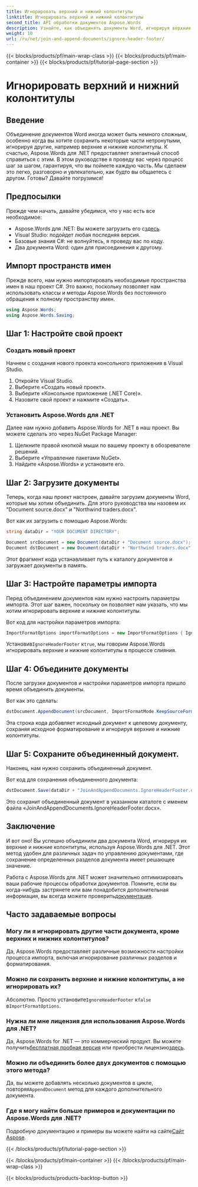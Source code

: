 ```yaml
---
title: Игнорировать верхний и нижний колонтитулы
linktitle: Игнорировать верхний и нижний колонтитулы
second_title: API обработки документов Aspose.Words
description: Узнайте, как объединять документы Word, игнорируя верхние и нижние колонтитулы, с помощью Aspose.Words для .NET, из этого пошагового руководства.
weight: 10
url: /ru/net/join-and-append-documents/ignore-header-footer/
---
```


{{< blocks/products/pf/main-wrap-class >}}
{{< blocks/products/pf/main-container >}}
{{< blocks/products/pf/tutorial-page-section >}}

# Игнорировать верхний и нижний колонтитулы

## Введение

Объединение документов Word иногда может быть немного сложным, особенно когда вы хотите сохранить некоторые части нетронутыми, игнорируя другие, например верхние и нижние колонтитулы. К счастью, Aspose.Words для .NET предоставляет элегантный способ справиться с этим. В этом руководстве я проведу вас через процесс шаг за шагом, гарантируя, что вы поймете каждую часть. Мы сделаем это легко, разговорно и увлекательно, как будто вы общаетесь с другом. Готовы? Давайте погрузимся!

## Предпосылки

Прежде чем начать, давайте убедимся, что у нас есть все необходимое:

-  Aspose.Words для .NET: Вы можете загрузить его с[здесь](https://releases.aspose.com/words/net/).
- Visual Studio: подойдет любая последняя версия.
- Базовые знания C#: не волнуйтесь, я проведу вас по коду.
- Два документа Word: один для присоединения к другому.

## Импорт пространств имен

Прежде всего, нам нужно импортировать необходимые пространства имен в наш проект C#. Это важно, поскольку позволяет нам использовать классы и методы Aspose.Words без постоянного обращения к полному пространству имен.

```csharp
using Aspose.Words;
using Aspose.Words.Saving;
```

## Шаг 1: Настройте свой проект

### Создать новый проект

Начнем с создания нового проекта консольного приложения в Visual Studio.

1. Откройте Visual Studio.
2. Выберите «Создать новый проект».
3. Выберите «Консольное приложение (.NET Core)».
4. Назовите свой проект и нажмите «Создать».

### Установить Aspose.Words для .NET

Далее нам нужно добавить Aspose.Words for .NET в наш проект. Вы можете сделать это через NuGet Package Manager:

1. Щелкните правой кнопкой мыши по вашему проекту в обозревателе решений.
2. Выберите «Управление пакетами NuGet».
3. Найдите «Aspose.Words» и установите его.

## Шаг 2: Загрузите документы

Теперь, когда наш проект настроен, давайте загрузим документы Word, которые мы хотим объединить. Для этого руководства мы назовем их "Document source.docx" и "Northwind traders.docx".

Вот как их загрузить с помощью Aspose.Words:

```csharp
string dataDir = "YOUR DOCUMENT DIRECTORY";

Document srcDocument = new Document(dataDir + "Document source.docx");
Document dstDocument = new Document(dataDir + "Northwind traders.docx");
```

Этот фрагмент кода устанавливает путь к каталогу документов и загружает документы в память.

## Шаг 3: Настройте параметры импорта

Перед объединением документов нам нужно настроить параметры импорта. Этот шаг важен, поскольку он позволяет нам указать, что мы хотим игнорировать верхние и нижние колонтитулы.

Вот код для настройки параметров импорта:

```csharp
ImportFormatOptions importFormatOptions = new ImportFormatOptions { IgnoreHeaderFooter = true };
```

 Установив`IgnoreHeaderFooter` к`true`, мы говорим Aspose.Words игнорировать верхние и нижние колонтитулы в процессе слияния.

## Шаг 4: Объедините документы

После загрузки документов и настройки параметров импорта пришло время объединить документы.

Вот как это сделать:

```csharp
dstDocument.AppendDocument(srcDocument, ImportFormatMode.KeepSourceFormatting, importFormatOptions);
```

Эта строка кода добавляет исходный документ к целевому документу, сохраняя исходное форматирование и игнорируя верхние и нижние колонтитулы.

## Шаг 5: Сохраните объединенный документ.

Наконец, нам нужно сохранить объединенный документ. 

Вот код для сохранения объединенного документа:

```csharp
dstDocument.Save(dataDir + "JoinAndAppendDocuments.IgnoreHeaderFooter.docx");
```

Это сохранит объединенный документ в указанном каталоге с именем файла «JoinAndAppendDocuments.IgnoreHeaderFooter.docx».

## Заключение

И вот оно! Вы успешно объединили два документа Word, игнорируя их верхние и нижние колонтитулы, используя Aspose.Words для .NET. Этот метод удобен для различных задач по управлению документами, где сохранение определенных разделов документа имеет решающее значение.

Работа с Aspose.Words для .NET может значительно оптимизировать ваши рабочие процессы обработки документов. Помните, если вы когда-нибудь застрянете или вам понадобится дополнительная информация, вы всегда можете проверить[документация](https://reference.aspose.com/words/net/).

## Часто задаваемые вопросы

### Могу ли я игнорировать другие части документа, кроме верхних и нижних колонтитулов?

Да, Aspose.Words предоставляет различные возможности настройки процесса импорта, включая игнорирование различных разделов и форматирования.

### Можно ли сохранить верхние и нижние колонтитулы, а не игнорировать их?

 Абсолютно. Просто установите`IgnoreHeaderFooter` к`false` в`ImportFormatOptions`.

### Нужна ли мне лицензия для использования Aspose.Words для .NET?

 Да, Aspose.Words for .NET — это коммерческий продукт. Вы можете получить[бесплатная пробная версия](https://releases.aspose.com/) или приобрести лицензию[здесь](https://purchase.aspose.com/buy).

### Можно ли объединить более двух документов с помощью этого метода?

 Да, вы можете добавлять несколько документов в цикле, повторяя`AppendDocument` метод для каждого дополнительного документа.

### Где я могу найти больше примеров и документации по Aspose.Words для .NET?

 Подробную документацию и примеры вы можете найти на сайте[Сайт Aspose](https://reference.aspose.com/words/net/).

{{< /blocks/products/pf/tutorial-page-section >}}

{{< /blocks/products/pf/main-container >}}
{{< /blocks/products/pf/main-wrap-class >}}

{{< blocks/products/products-backtop-button >}}
